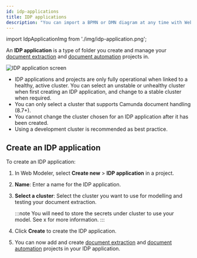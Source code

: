 ```yaml
---
id: idp-applications
title: IDP applications
description: "You can import a BPMN or DMN diagram at any time with Web Modeler."
---
```


import IdpApplicationImg from './img/idp-application.png';

An **IDP application** is a type of folder you create and manage your [document extraction](idp-document-extraction.md) and [document automation](idp-document-automation.md) projects in.

<img src={IdpApplicationImg} alt="IDP application screen" />

- IDP applications and projects are only fully operational when linked to a healthy, active cluster. You can select an unstable or unhealthy cluster when first creating an IDP application, and change to a stable cluster when required.
- You can only select a cluster that supports Camunda document handling (8.7+).
- You cannot change the cluster chosen for an IDP application after it has been created.
- Using a development cluster is recommended as best practice.

## Create an IDP application

To create an IDP application:

1. In Web Modeler, select **Create new** > **IDP application** in a project.
1. **Name**: Enter a name for the IDP application.
1. **Select a cluster**: Select the cluster you want to use for modelling and testing your document extraction.

   :::note
   You will need to store the secrets under cluster to use your model. See x for more information.
   :::

1. Click **Create** to create the IDP application.
1. You can now add and create [document extraction](idp-document-extraction.md) and [document automation](idp-document-automation.md) projects in your IDP application.
